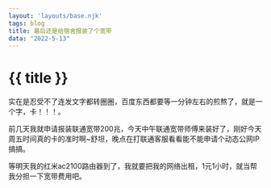 ```yaml
---
layout: 'layouts/base.njk'
tags: blog
title: 最后还是给宿舍报装了个宽带
data: "2022-5-13"
---
```


# {{ title }}

实在是忍受不了连发文字都转圈圈，百度东西都要等一分钟左右的煎熬了，就是一个字，卡！！！。

前几天我就申请报装联通宽带200兆，今天中午联通宽带师傅来装好了，刚好今天周五时间真的卡的准时啊~舒坦，晚点在打联通客服看看能不能申请个动态公网IP搞搞。

等明天我的红米ac2100路由器到了，我就要把我的网络出租，1元1小时，就当帮我分担一下宽带费用吧。
